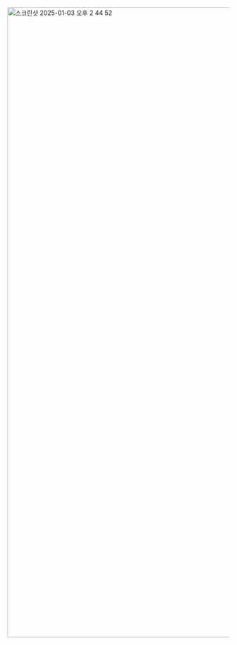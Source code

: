 <img width="1424" alt="스크린샷 2025-01-03 오후 2 44 52" src="https://github.com/user-attachments/assets/790b678b-79b7-4856-94b1-9f0e486ef785" />
